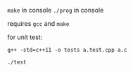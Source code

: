 `make` in console
`./prog` in console 

requires `gcc` and `make`

for unit test:

`g++ -std=c++11 -o tests a.test.cpp a.c`

`./test`
